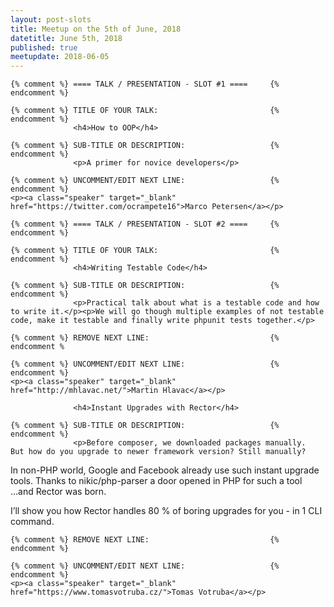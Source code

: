 ```yaml
---
layout: post-slots
title: Meetup on the 5th of June, 2018
datetitle: June 5th, 2018
published: true
meetupdate: 2018-06-05
---
```


<div class="slot span4"><div class="icon-awesome"><i class="icon-comment-alt"></i></div>

    {% comment %} ==== TALK / PRESENTATION - SLOT #1 ====     {% endcomment %}

    {% comment %} TITLE OF YOUR TALK:                         {% endcomment %}
                  <h4>How to OOP</h4>

    {% comment %} SUB-TITLE OR DESCRIPTION:                   {% endcomment %}
                  <p>A primer for novice developers</p>

    {% comment %} UNCOMMENT/EDIT NEXT LINE:                   {% endcomment %}
    <p><a class="speaker" target="_blank" href="https://twitter.com/ocrampete16">Marco Petersen</a></p>

</div>

<div class="slot span4"><div class="icon-awesome"><i class="icon-comment-alt"></i></div>

    {% comment %} ==== TALK / PRESENTATION - SLOT #2 ====     {% endcomment %}

    {% comment %} TITLE OF YOUR TALK:                         {% endcomment %}
                  <h4>Writing Testable Code</h4>

    {% comment %} SUB-TITLE OR DESCRIPTION:                   {% endcomment %}
                  <p>Practical talk about what is a testable code and how to write it.</p><p>We will go though multiple examples of not testable code, make it testable and finally write phpunit tests together.</p>

    {% comment %} REMOVE NEXT LINE:                           {% endcomment %
    
    {% comment %} UNCOMMENT/EDIT NEXT LINE:                   {% endcomment %}
    <p><a class="speaker" target="_blank" href="http://mhlavac.net/">Martin Hlavac</a></p>

</div>

<div class="slot span4"><div class="icon-awesome"><i class="icon-comment-alt"></i></div>

                  <h4>Instant Upgrades with Rector</h4>

    {% comment %} SUB-TITLE OR DESCRIPTION:                   {% endcomment %}
                  <p>Before composer, we downloaded packages manually.  But how do you upgrade to newer framework version? Still manually?
</p><p>
In non-PHP world, Google and Facebook already use such instant upgrade tools. Thanks to nikic/php-parser a door opened in PHP for such a tool ...and Rector was born.
</p><p>
I’ll show you how Rector handles 80 % of boring upgrades for you - in 1 CLI command.
</p>

    {% comment %} REMOVE NEXT LINE:                           {% endcomment %}

    {% comment %} UNCOMMENT/EDIT NEXT LINE:                   {% endcomment %}
    <p><a class="speaker" target="_blank" href="https://www.tomasvotruba.cz/">Tomas Votruba</a></p>
</div>
